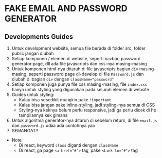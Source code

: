 # FAKE EMAIL AND PASSWORD GENERATOR

## Developments Guides
1. Untuk development website, semua file berada di folder src, folder public jangan diubah
2. Setiap komponen / elemen di website, seperti navbar, password generator page, dll ada file javascripts dan css-nya masing-masing
3. Untuk komponen html-nya ditaruh di file javascripts bagian `div` masing-masing, seperti password page di-develop di file `Password.js` dan diubah di bagian `div` dengan `className="password"`
4. Setiap komponen juga punya file css masing-masing, file `index.css` hanya untuk styling yang digunakan pada seluruh elemen di website
5. Guides untuk styling:
    * Kalau bisa sesedikit mungkin pake `!important`
    * Kalau bisa jangan pake inline-styling, jadi styling-nya semua di CSS
    * Styling-nya keknya belum perlu responsive, jadi ga perlu dicek di hp tampilannya kek gimana
6. Untuk algoritma generator-nya ditaruh di sebelum return, di file `email.js` dan `password.js` udaa ada contohnya yaa
7. SEMANGAT!!
* Note:
    * Di react, keyword `class` diganti dengan `className`
    * Di react, ga page `<a href="#">` tag, pake `<Link to="#">` tag